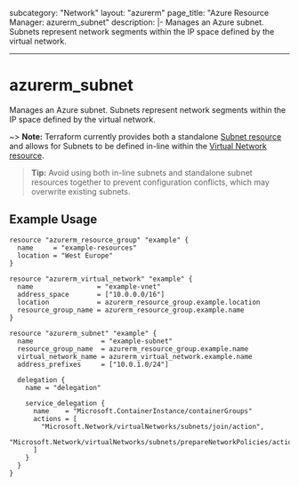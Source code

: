 subcategory: "Network"
layout: "azurerm"
page_title: "Azure Resource Manager: azurerm_subnet"
description: |-
  Manages an Azure subnet. Subnets represent network segments within the IP space defined by the virtual network.

---

# azurerm_subnet

Manages an Azure subnet. Subnets represent network segments within the IP space defined by the virtual network.

~> **Note:** Terraform currently provides both a standalone [Subnet resource](subnet.html) and allows for Subnets to be defined in-line within the [Virtual Network resource](virtual_network.html).  
> **Tip:** Avoid using both in-line subnets and standalone subnet resources together to prevent configuration conflicts, which may overwrite existing subnets.

## Example Usage

```hcl
resource "azurerm_resource_group" "example" {
  name     = "example-resources"
  location = "West Europe"
}

resource "azurerm_virtual_network" "example" {
  name                = "example-vnet"
  address_space       = ["10.0.0.0/16"]
  location            = azurerm_resource_group.example.location
  resource_group_name = azurerm_resource_group.example.name
}

resource "azurerm_subnet" "example" {
  name                 = "example-subnet"
  resource_group_name  = azurerm_resource_group.example.name
  virtual_network_name = azurerm_virtual_network.example.name
  address_prefixes     = ["10.0.1.0/24"]

  delegation {
    name = "delegation"

    service_delegation {
      name    = "Microsoft.ContainerInstance/containerGroups"
      actions = [
        "Microsoft.Network/virtualNetworks/subnets/join/action",
        "Microsoft.Network/virtualNetworks/subnets/prepareNetworkPolicies/action"
      ]
    }
  }
}
